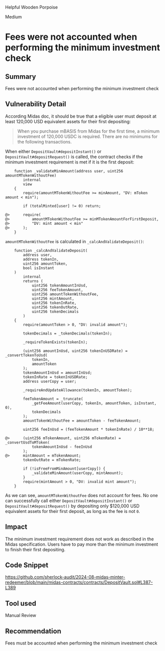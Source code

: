 Helpful Wooden Porpoise

Medium

# Fees were not accounted when performing the minimum investment check

## Summary
Fees were not accounted when performing the minimum investment check
## Vulnerability Detail
According Midas doc, it should be true that a eligible user must deposit at least 120,000 USD equivalent assets for their first depositing:
>When you purchase mBASIS from Midas for the first time, a minimum investment of 120,000 USDC is required. There are no minimums for the following transactions.

When either `DepositVault#depositInstant‎()` or `DepositVault#depositRequest‎()` is called, the contract checks if the minimum investment requirement is met if it is the first deposit:
```solidity
    function _validateMinAmount(address user, uint256 amountMTokenWithoutFee)
        internal
        view
    {
        require(amountMTokenWithoutFee >= minAmount, "DV: mToken amount < min");

        if (totalMinted[user] != 0) return;

@>      require(
@>          amountMTokenWithoutFee >= minMTokenAmountForFirstDeposit,
@>          "DV: mint amount < min"
@>      );
    }
```
`amountMTokenWithoutFee` is calculated in `_calcAndValidateDeposit‎()`:
```solidity
    function _calcAndValidateDeposit(
        address user,
        address tokenIn,
        uint256 amountToken,
        bool isInstant
    )
        internal
        returns (
            uint256 tokenAmountInUsd,
            uint256 feeTokenAmount,
            uint256 amountTokenWithoutFee,
            uint256 mintAmount,
            uint256 tokenInRate,
            uint256 tokenOutRate,
            uint256 tokenDecimals
        )
    {
        require(amountToken > 0, "DV: invalid amount");

        tokenDecimals = _tokenDecimals(tokenIn);

        _requireTokenExists(tokenIn);

        (uint256 amountInUsd, uint256 tokenInUSDRate) = _convertTokenToUsd(
            tokenIn,
            amountToken
        );
        tokenAmountInUsd = amountInUsd;
        tokenInRate = tokenInUSDRate;
        address userCopy = user;

        _requireAndUpdateAllowance(tokenIn, amountToken);

        feeTokenAmount = _truncate(
            _getFeeAmount(userCopy, tokenIn, amountToken, isInstant, 0),
            tokenDecimals
        );
        amountTokenWithoutFee = amountToken - feeTokenAmount;

        uint256 feeInUsd = (feeTokenAmount * tokenInRate) / 10**18;

@>      (uint256 mTokenAmount, uint256 mTokenRate) = _convertUsdToMToken(
            tokenAmountInUsd - feeInUsd
        );
@>      mintAmount = mTokenAmount;
        tokenOutRate = mTokenRate;

        if (!isFreeFromMinAmount[userCopy]) {
            _validateMinAmount(userCopy, mintAmount);
        }
        require(mintAmount > 0, "DV: invalid mint amount");
    }
```
As we can see, `amountMTokenWithoutFee` does not account for fees. No one can successfully call either `DepositVault#depositInstant()` or `DepositVault#depositRequest()` by depositing only $120,000 USD equivalent assets for their first deposit, as long as the fee is not `0`.

## Impact
The minimum investment requirement does not work as described in the Midas specification. Users have to pay more than the minimum investment to finish their first depositing.

## Code Snippet
https://github.com/sherlock-audit/2024-08-midas-minter-redeemer/blob/main/midas-contracts/contracts/DepositVault.sol#L387-L389
## Tool used
Manual Review

## Recommendation
Fees must be accounted when performing the minimum investment check